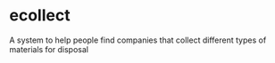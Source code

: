 # ecollect
A system to help people find companies that collect different types of materials for disposal
